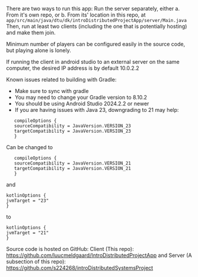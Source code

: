 There are two ways to run this app:
Run the server separately, either
a. From it's own repo, or
b. From its' location in this repo, at
```app/src/main/java/dtu/dk/introDistributedProjectApp/server/Main.java```
Then, run at least two clients (including the one that is potentially hosting) and make them join.

Minimum number of players can be configured easily in the source code, but playing alone is lonely.

If running the client in android studio to an external server on the same computer, the desired IP address is by default 10.0.2.2

Known issues related to building with Gradle:
 - Make sure to sync with gradle
 - You may need to change your Gradle version to 8.10.2
 - You should be using Android Studio 2024.2.2 or newer
 - If you are having issues with Java 23, downgrading to 21 may help:
```
   compileOptions {
   sourceCompatibility = JavaVersion.VERSION_23
   targetCompatibility = JavaVersion.VERSION_23
   }
```
Can be changed to
```
   compileOptions {
   sourceCompatibility = JavaVersion.VERSION_21
   targetCompatibility = JavaVersion.VERSION_21
   }
```

and
```
kotlinOptions {
jvmTarget = "23"
}
```
to
```
kotlinOptions {
jvmTarget = "21"
}
```

Source code is hosted on GitHub:
Client (This repo): https://github.com/luucmeldgaard/IntroDistributedProjectApp
and Server (A subsection of this repo): https://github.com/s224268/introDistributedSystemsProject

